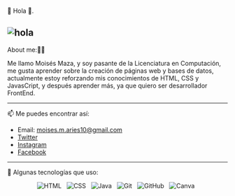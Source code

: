 
👋 Hola 🙂.

![hola](https://user-images.githubusercontent.com/89756376/161670844-01f94905-1fc9-4229-9f91-4e519f287c76.gif)
---
About me:👨‍💻

Me llamo Moisés Maza, y soy pasante de la Licenciatura en Computación, me gusta aprender sobre la creación de páginas web y bases de datos, actualmente estoy reforzando mis conocimientos de HTML, CSS y JavasCript, y después aprender más, ya que quiero ser desarrollador FrontEnd.

---
📫 Me puedes encontrar así:
- Email: moises.m.aries10@gmail.com
- [Twitter](https://twitter.com/Moy1004)
- [Instagram](https://www.instagram.com/moy.1004/?hl=es)
- [Facebook](https://www.facebook.com/moises.mazaignacio.9)

---

🎯 Algunas tecnologías que uso:
<p align="center"> 
 <img src="https://img.shields.io/badge/HTML5-E34F26?style=for-the-badge&logo=html5&logoColor=white" alt="HTML" />&nbsp;&nbsp;
 <img src="https://img.shields.io/badge/CSS3-1572B6?style=for-the-badge&logo=css3&logoColor=white" alt="CSS" />&nbsp;&nbsp;
 <img src="https://img.shields.io/badge/Java-323330?style=for-the-badge&logo=java&logoColor=F7DF1E" alt="Java" />&nbsp;&nbsp;
 <img src="https://img.shields.io/badge/Git-F05032?style=for-the-badge&logo=git&logoColor=white" alt="Git" />&nbsp;&nbsp;
 <img src="https://img.shields.io/badge/github%20-%23000.svg?&style=for-the-badge&logo=github&logoColor=white" alt="GitHub" />&nbsp;&nbsp;
 <img src="https://img.shields.io/badge/Canva-%2300C4CC.svg?&style=for-the-badge&logo=Canva&logoColor=white" alt="Canva" />&nbsp;&nbsp;
</p>
<!---
MoisesMaza/MoisesMaza is a ✨ special ✨ repository because its `README.md` (this file) appears on your GitHub profile.
You can click the Preview link to take a look at your changes.
--->
